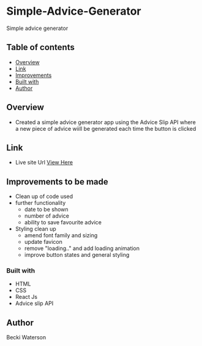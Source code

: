 # Simple-Advice-Generator

Simple advice generator 

## Table of contents

- [Overview](#overview)
- [Link](#link)
- [Improvements](#Improvements-to-be-made)
- [Built with](#built-with)
- [Author](#author)

## Overview
- Created a simple advice generator app using the Advice Slip API
where a new piece of advice wiill be generated each time the button is clicked

## Link
- Live site Url <a href="/blank">View Here</a>

## Improvements to be made
- Clean up of code used
- further functionality 
    - date to be shown
    - number of advice
    - ability to save favourite advice 
- Styling clean up 
    - amend font family and sizing
    - update favicon
    - remove "loading.." and add loading animation
    - improve button states and general styling

### Built with

- HTML
- CSS 
- React Js
- Advice slip API

## Author
Becki Waterson

